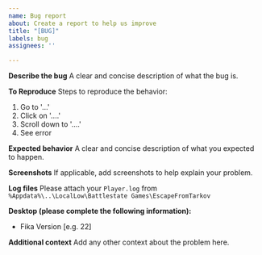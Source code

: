```yaml
---
name: Bug report
about: Create a report to help us improve
title: "[BUG]"
labels: bug
assignees: ''

---
```


**Describe the bug**
A clear and concise description of what the bug is.

**To Reproduce**
Steps to reproduce the behavior:
1. Go to '...'
2. Click on '....'
3. Scroll down to '....'
4. See error

**Expected behavior**
A clear and concise description of what you expected to happen.

**Screenshots**
If applicable, add screenshots to help explain your problem.

**Log files**
Please attach your `Player.log` from `%Appdata%\..\LocalLow\Battlestate Games\EscapeFromTarkov`

**Desktop (please complete the following information):**
 - Fika Version [e.g. 22]

**Additional context**
Add any other context about the problem here.
